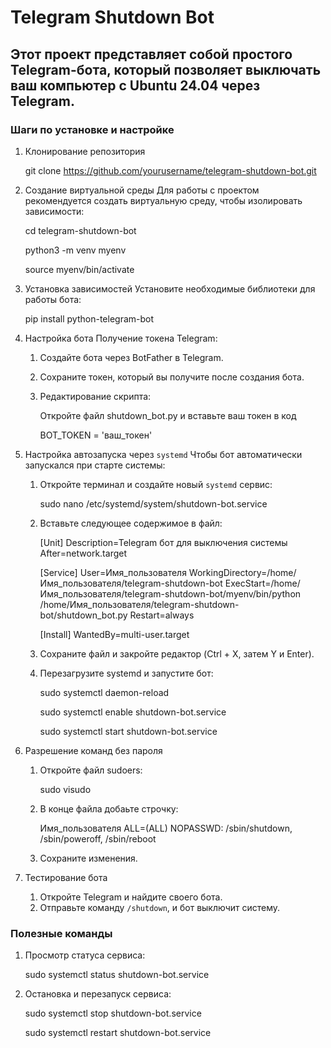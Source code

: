 # Telegram Shutdown Bot
## Этот проект представляет собой простого Telegram-бота, который позволяет выключать ваш компьютер с Ubuntu 24.04 через Telegram.

### Шаги по установке и настройке
1. Клонирование репозитория

    git clone https://github.com/yourusername/telegram-shutdown-bot.git

2. Создание виртуальной среды
    Для работы с проектом рекомендуется создать виртуальную среду, чтобы изолировать зависимости:

    cd telegram-shutdown-bot
    
    python3 -m venv myenv
    
    source myenv/bin/activate

3. Установка зависимостей
    Установите необходимые библиотеки для работы бота:

    pip install python-telegram-bot

4. Настройка бота
    Получение токена Telegram:

    1. Создайте бота через BotFather в Telegram.
    2. Сохраните токен, который вы получите после создания бота.
    3. Редактирование скрипта:

        Откройте файл shutdown_bot.py и вставьте ваш токен в код

        BOT_TOKEN = 'ваш_токен'

5. Настройка автозапуска через ` systemd `
    Чтобы бот автоматически запускался при старте системы:
    1. Откройте терминал и создайте новый ` systemd ` сервис:
    
        sudo nano /etc/systemd/system/shutdown-bot.service

    2. Вставьте следующее содержимое в файл:

        [Unit]
        Description=Telegram бот для выключения системы
        After=network.target

        [Service]
        User=Имя_пользователя
        WorkingDirectory=/home/Имя_пользователя/telegram-shutdown-bot
        ExecStart=/home/Имя_пользователя/telegram-shutdown-bot/myenv/bin/python /home/Имя_пользователя/telegram-shutdown-bot/shutdown_bot.py
        Restart=always

        [Install]
        WantedBy=multi-user.target

    3. Сохраните файл и закройте редактор (Ctrl + X, затем Y и Enter).

    4. Перезагрузите systemd и запустите бот:

        sudo systemctl daemon-reload
        
        sudo systemctl enable shutdown-bot.service
        
        sudo systemctl start shutdown-bot.service

6. Разрешение команд без пароля
    
    1. Откройте файл sudoers:

        sudo visudo

    2. В конце файла добаьте строчку:

        Имя_пользователя ALL=(ALL) NOPASSWD: /sbin/shutdown, /sbin/poweroff, /sbin/reboot

    3. Сохраните изменения.
    
7. Тестирование бота
    1. Откройте Telegram и найдите своего бота.
    2. Отправьте команду ` /shutdown `, и бот выключит систему.

### Полезные команды
1. Просмотр статуса сервиса:

    sudo systemctl status shutdown-bot.service

2. Остановка и перезапуск сервиса:

    sudo systemctl stop shutdown-bot.service
    
    sudo systemctl restart shutdown-bot.service